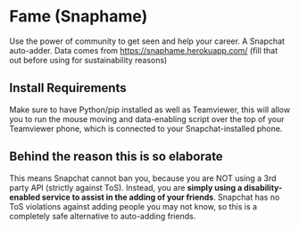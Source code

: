 # Fame (Snaphame)

Use the power of community to get seen and help your career. A Snapchat auto-adder. Data comes from https://snaphame.herokuapp.com/ (fill that out before using for sustainability reasons)

## Install Requirements

Make sure to have Python/pip installed as well as Teamviewer, this will allow you to run the mouse moving and data-enabling script over the top of your Teamviewer phone, which is connected to your Snapchat-installed phone. 

## Behind the reason this is so elaborate

This means Snapchat cannot ban you, because you are NOT using a 3rd party API (strictly against ToS). Instead, you are **simply using a disability-enabled service to assist in the adding of your friends**. Snapchat has no ToS violations against adding people you may not know, so this is a completely safe alternative to auto-adding friends.
